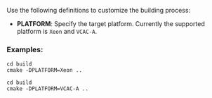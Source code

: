 
Use the following definitions to customize the building process:
- **PLATFORM**: Specify the target platform. Currently the supported platform is ```Xeon``` and ```VCAC-A```.

### Examples:

```
cd build
cmake -DPLATFORM=Xeon ..
```

```
cd build
cmake -DPLATFORM=VCAC-A ..
```

